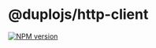 # @duplojs/http-client
[![NPM version](https://img.shields.io/npm/v/@duplojs/http-client)](https://www.npmjs.com/package/@duplojs/http-client)